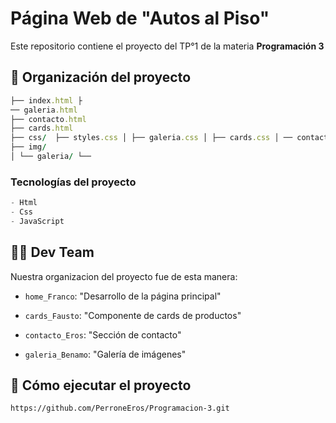 # Página Web de "Autos al Piso"
Este repositorio contiene el proyecto del TP°1 de la materia **Programación 3**


## 🧠 Organización del proyecto
```ruby
├── index.html ├
── galeria.html
├── contacto.html
├── cards.html
├── css/  ├── styles.css │ ├── galeria.css │ ├── cards.css │ ── contacto.css
├── img/
│ └── galeria/ └──
```

### Tecnologías del proyecto

```python
- Html
- Css 
- JavaScript
```


## 👨‍💻 Dev Team
Nuestra organizacion del proyecto fue de esta manera:

- ``home_Franco``: "Desarrollo de la página principal"

- `cards_Fausto`: "Componente de cards de productos"

- ``contacto_Eros``: "Sección de contacto"

- `galeria_Benamo`: "Galería de imágenes"

## 🚀 Cómo ejecutar el proyecto

```bash
https://github.com/PerroneEros/Programacion-3.git
```
